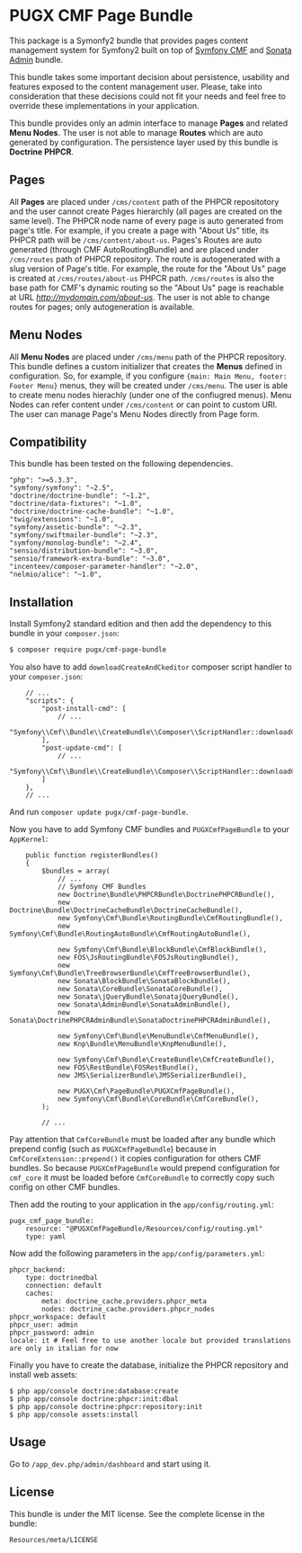 PUGX CMF Page Bundle
=========================

This package is a Symonfy2 bundle that provides pages content management system for Symfony2 built on top of [Symfony CMF](http://cmf.symfony.com) and [Sonata Admin](https://sonata-project.org/bundles/admin/2-3/doc/index.html) bundle.

This bundle takes some important decision about persistence, usability and features exposed to the content management user. Please, take into consideration that these decisions could not fit your needs and feel free to override these implementations in your application.

This bundle provides only an admin interface to manage **Pages** and related **Menu Nodes**. The user is not able to manage **Routes** which are auto generated by configuration. The persistence layer used by this bundle is **Doctrine PHPCR**.

Pages
-----
All **Pages** are placed under `/cms/content` path of the PHPCR repositotory and the user cannot create Pages hierarchly (all pages are created on the same level). The PHPCR node name of every page is auto generated from page's title. For example, if you create a page with "About Us" title, its PHPCR path will be `/cms/content/about-us`. Pages's Routes are auto generated (through CMF AutoRoutingBundle) and are placed under `/cms/routes` path of PHPCR repository. The route is autogenerated with a slug version of Page's title. For example, the route for the "About Us" page is created at `/cms/routes/about-us` PHPCR path. `/cms/routes` is also the base path for CMF's dynamic routing so the "About Us" page is reachable at URL *http://mydomain.com/about-us*. The user is not able to change routes for pages; only autogeneration is available.

Menu Nodes
----------
All **Menu Nodes** are placed under `/cms/menu` path of the PHPCR repository. This bundle defines a custom initializer that creates the **Menus** defined in configuration. So, for example, if you configure `{main: Main Menu, footer: Footer Menu}` menus, they will be created under `/cms/menu`. The user is able to create menu nodes hierachly (under one of the confiugred menus). Menu Nodes can refer content under `/cms/content` or can point to custom URI. The user can manage Page's Menu Nodes directly from Page form.

Compatibility
-------------

This bundle has been tested on the following dependencies.

```
"php": ">=5.3.3",
"symfony/symfony": "~2.5",
"doctrine/doctrine-bundle": "~1.2",
"doctrine/data-fixtures": "~1.0",
"doctrine/doctrine-cache-bundle": "~1.0",
"twig/extensions": "~1.0",
"symfony/assetic-bundle": "~2.3",
"symfony/swiftmailer-bundle": "~2.3",
"symfony/monolog-bundle": "~2.4",
"sensio/distribution-bundle": "~3.0",
"sensio/framework-extra-bundle": "~3.0",
"incenteev/composer-parameter-handler": "~2.0",
"nelmio/alice": "~1.0",
```

Installation
------------

Install Symfony2 standard edition and then add the dependency to this bundle in your `composer.json`:

```bash
$ composer require pugx/cmf-page-bundle
```

You also have to add `downloadCreateAndCkeditor` composer script handler to your `composer.json`:

```
	// ...
    "scripts": {
        "post-install-cmd": [
        	// ...
        	"Symfony\\Cmf\\Bundle\\CreateBundle\\Composer\\ScriptHandler::downloadCreateAndCkeditor"
        ],
        "post-update-cmd": [
        	// ...
        	"Symfony\\Cmf\\Bundle\\CreateBundle\\Composer\\ScriptHandler::downloadCreateAndCkeditor",
        ]
    },
    // ...
```
And run `composer update pugx/cmf-page-bundle`.

Now you have to add Symfony CMF bundles and `PUGXCmfPageBundle` to your `AppKernel`:

```
    public function registerBundles()
    {
        $bundles = array(
            // ...
            // Symfony CMF Bundles
            new Doctrine\Bundle\PHPCRBundle\DoctrinePHPCRBundle(),
            new Doctrine\Bundle\DoctrineCacheBundle\DoctrineCacheBundle(),
            new Symfony\Cmf\Bundle\RoutingBundle\CmfRoutingBundle(),
            new Symfony\Cmf\Bundle\RoutingAutoBundle\CmfRoutingAutoBundle(),

            new Symfony\Cmf\Bundle\BlockBundle\CmfBlockBundle(),
            new FOS\JsRoutingBundle\FOSJsRoutingBundle(),
            new Symfony\Cmf\Bundle\TreeBrowserBundle\CmfTreeBrowserBundle(),
            new Sonata\BlockBundle\SonataBlockBundle(),
            new Sonata\CoreBundle\SonataCoreBundle(),
            new Sonata\jQueryBundle\SonatajQueryBundle(),
            new Sonata\AdminBundle\SonataAdminBundle(),
            new Sonata\DoctrinePHPCRAdminBundle\SonataDoctrinePHPCRAdminBundle(),

            new Symfony\Cmf\Bundle\MenuBundle\CmfMenuBundle(),
            new Knp\Bundle\MenuBundle\KnpMenuBundle(),

            new Symfony\Cmf\Bundle\CreateBundle\CmfCreateBundle(),
            new FOS\RestBundle\FOSRestBundle(),
            new JMS\SerializerBundle\JMSSerializerBundle(),

            new PUGX\Cmf\PageBundle\PUGXCmfPageBundle(),
            new Symfony\Cmf\Bundle\CoreBundle\CmfCoreBundle(),
        );
        
        // ...
```

Pay attention that `CmfCoreBundle` must be loaded after any bundle which prepend config (such as `PUGXCmfPageBundle`) because in `CmfCoreExtension::prepend()` it copies configuration for others CMF bundles. So because `PUGXCmfPageBundle` would prepend configuration for `cmf_core` it must be loaded before `CmfCoreBundle` to correctly copy such config on other CMF bundles.

Then add the routing to your application in the `app/config/routing.yml`:

```
pugx_cmf_page_bundle:
    resource: "@PUGXCmfPageBundle/Resources/config/routing.yml"
    type: yaml
```

Now add the following parameters in the `app/config/parameters.yml`:

```
phpcr_backend:
	type: doctrinedbal
    connection: default
    caches:
        meta: doctrine_cache.providers.phpcr_meta
        nodes: doctrine_cache.providers.phpcr_nodes
phpcr_workspace: default
phpcr_user: admin
phpcr_password: admin
locale: it # Feel free to use another locale but provided translations are only in italian for now
```

Finally you have to create the database, initialize the PHPCR repository and install web assets:

```
$ php app/console doctrine:database:create
$ php app/console doctrine:phpcr:init:dbal
$ php app/console doctrine:phpcr:repository:init
$ php app/console assets:install
```

Usage
-----

Go to `/app_dev.php/admin/dashboard` and start using it.

License
-------
This bundle is under the MIT license. See the complete license in the bundle:

```
Resources/meta/LICENSE
```